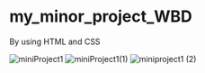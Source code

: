# my_minor_project_WBD 
By using HTML and CSS


![miniProject1](https://user-images.githubusercontent.com/83748511/120936385-1b429d80-c725-11eb-8a7b-af47121e8de1.png)
![miniProject1(1)](https://user-images.githubusercontent.com/83748511/120936442-652b8380-c725-11eb-99b2-52bf96bbb810.png)
![miniproject1 (2)](https://user-images.githubusercontent.com/83748511/120936477-93a95e80-c725-11eb-9975-19e99e4c8165.png)
